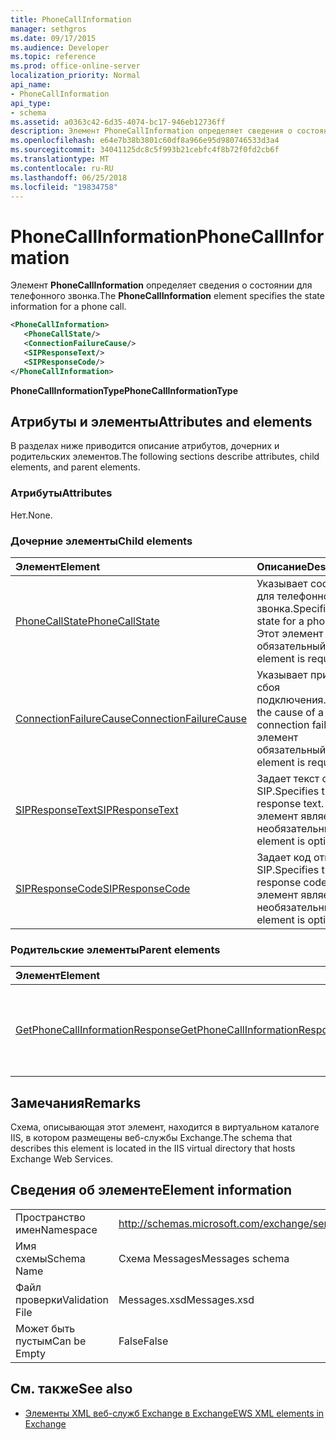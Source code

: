 ```yaml
---
title: PhoneCallInformation
manager: sethgros
ms.date: 09/17/2015
ms.audience: Developer
ms.topic: reference
ms.prod: office-online-server
localization_priority: Normal
api_name:
- PhoneCallInformation
api_type:
- schema
ms.assetid: a0363c42-6d35-4074-bc17-946eb12736ff
description: Элемент PhoneCallInformation определяет сведения о состоянии для телефонного звонка.
ms.openlocfilehash: e64e7b38b3801c60df8a966e95d980746533d3a4
ms.sourcegitcommit: 34041125dc8c5f993b21cebfc4f8b72f0fd2cb6f
ms.translationtype: MT
ms.contentlocale: ru-RU
ms.lasthandoff: 06/25/2018
ms.locfileid: "19834758"
---
```

# <a name="phonecallinformation"></a><span data-ttu-id="54de6-103">PhoneCallInformation</span><span class="sxs-lookup"><span data-stu-id="54de6-103">PhoneCallInformation</span></span>

<span data-ttu-id="54de6-104">Элемент **PhoneCallInformation** определяет сведения о состоянии для телефонного звонка.</span><span class="sxs-lookup"><span data-stu-id="54de6-104">The **PhoneCallInformation** element specifies the state information for a phone call.</span></span> 
  
```XML
<PhoneCallInformation>
   <PhoneCallState/>
   <ConnectionFailureCause/>
   <SIPResponseText/>
   <SIPResponseCode/>
</PhoneCallInformation>
```

 <span data-ttu-id="54de6-105">**PhoneCallInformationType**</span><span class="sxs-lookup"><span data-stu-id="54de6-105">**PhoneCallInformationType**</span></span>
## <a name="attributes-and-elements"></a><span data-ttu-id="54de6-106">Атрибуты и элементы</span><span class="sxs-lookup"><span data-stu-id="54de6-106">Attributes and elements</span></span>

<span data-ttu-id="54de6-107">В разделах ниже приводится описание атрибутов, дочерних и родительских элементов.</span><span class="sxs-lookup"><span data-stu-id="54de6-107">The following sections describe attributes, child elements, and parent elements.</span></span>
  
### <a name="attributes"></a><span data-ttu-id="54de6-108">Атрибуты</span><span class="sxs-lookup"><span data-stu-id="54de6-108">Attributes</span></span>

<span data-ttu-id="54de6-109">Нет.</span><span class="sxs-lookup"><span data-stu-id="54de6-109">None.</span></span>
  
### <a name="child-elements"></a><span data-ttu-id="54de6-110">Дочерние элементы</span><span class="sxs-lookup"><span data-stu-id="54de6-110">Child elements</span></span>

|<span data-ttu-id="54de6-111">**Элемент**</span><span class="sxs-lookup"><span data-stu-id="54de6-111">**Element**</span></span>|<span data-ttu-id="54de6-112">**Описание**</span><span class="sxs-lookup"><span data-stu-id="54de6-112">**Description**</span></span>|
|:-----|:-----|
|[<span data-ttu-id="54de6-113">PhoneCallState</span><span class="sxs-lookup"><span data-stu-id="54de6-113">PhoneCallState</span></span>](phonecallstate.md) <br/> |<span data-ttu-id="54de6-114">Указывает состояние для телефонного звонка.</span><span class="sxs-lookup"><span data-stu-id="54de6-114">Specifies the state for a phone call.</span></span> <span data-ttu-id="54de6-115">Этот элемент обязательный.</span><span class="sxs-lookup"><span data-stu-id="54de6-115">This element is required.</span></span>  <br/> |
|[<span data-ttu-id="54de6-116">ConnectionFailureCause</span><span class="sxs-lookup"><span data-stu-id="54de6-116">ConnectionFailureCause</span></span>](connectionfailurecause.md) <br/> |<span data-ttu-id="54de6-117">Указывает причину сбоя подключения.</span><span class="sxs-lookup"><span data-stu-id="54de6-117">Specifies the cause of a connection failure.</span></span> <span data-ttu-id="54de6-118">Этот элемент обязательный.</span><span class="sxs-lookup"><span data-stu-id="54de6-118">This element is required.</span></span>  <br/> |
|[<span data-ttu-id="54de6-119">SIPResponseText</span><span class="sxs-lookup"><span data-stu-id="54de6-119">SIPResponseText</span></span>](sipresponsetext.md) <br/> |<span data-ttu-id="54de6-120">Задает текст ответа SIP.</span><span class="sxs-lookup"><span data-stu-id="54de6-120">Specifies the SIP response text.</span></span> <span data-ttu-id="54de6-121">Этот элемент является необязательным.</span><span class="sxs-lookup"><span data-stu-id="54de6-121">This element is optional.</span></span>  <br/> |
|[<span data-ttu-id="54de6-122">SIPResponseCode</span><span class="sxs-lookup"><span data-stu-id="54de6-122">SIPResponseCode</span></span>](sipresponsecode.md) <br/> |<span data-ttu-id="54de6-123">Задает код ответа SIP.</span><span class="sxs-lookup"><span data-stu-id="54de6-123">Specifies the SIP response code.</span></span> <span data-ttu-id="54de6-124">Этот элемент является необязательным.</span><span class="sxs-lookup"><span data-stu-id="54de6-124">This element is optional.</span></span>  <br/> |
   
### <a name="parent-elements"></a><span data-ttu-id="54de6-125">Родительские элементы</span><span class="sxs-lookup"><span data-stu-id="54de6-125">Parent elements</span></span>

|<span data-ttu-id="54de6-126">**Элемент**</span><span class="sxs-lookup"><span data-stu-id="54de6-126">**Element**</span></span>|<span data-ttu-id="54de6-127">**Описание**</span><span class="sxs-lookup"><span data-stu-id="54de6-127">**Description**</span></span>|
|:-----|:-----|
|[<span data-ttu-id="54de6-128">GetPhoneCallInformationResponse</span><span class="sxs-lookup"><span data-stu-id="54de6-128">GetPhoneCallInformationResponse</span></span>](getphonecallinformationresponse.md) <br/> |<span data-ttu-id="54de6-129">Определяет ответ на запрос [GetPhoneCallInformation операции](getphonecallinformation-operation.md) .</span><span class="sxs-lookup"><span data-stu-id="54de6-129">Defines a response to a [GetPhoneCallInformation operation](getphonecallinformation-operation.md) request.</span></span>  <br/> |
   
## <a name="remarks"></a><span data-ttu-id="54de6-130">Замечания</span><span class="sxs-lookup"><span data-stu-id="54de6-130">Remarks</span></span>

<span data-ttu-id="54de6-131">Схема, описывающая этот элемент, находится в виртуальном каталоге IIS, в котором размещены веб-службы Exchange.</span><span class="sxs-lookup"><span data-stu-id="54de6-131">The schema that describes this element is located in the IIS virtual directory that hosts Exchange Web Services.</span></span>
  
## <a name="element-information"></a><span data-ttu-id="54de6-132">Сведения об элементе</span><span class="sxs-lookup"><span data-stu-id="54de6-132">Element information</span></span>

|||
|:-----|:-----|
|<span data-ttu-id="54de6-133">Пространство имен</span><span class="sxs-lookup"><span data-stu-id="54de6-133">Namespace</span></span>  <br/> |http://schemas.microsoft.com/exchange/services/2006/messages  <br/> |
|<span data-ttu-id="54de6-134">Имя схемы</span><span class="sxs-lookup"><span data-stu-id="54de6-134">Schema Name</span></span>  <br/> |<span data-ttu-id="54de6-135">Схема Messages</span><span class="sxs-lookup"><span data-stu-id="54de6-135">Messages schema</span></span>  <br/> |
|<span data-ttu-id="54de6-136">Файл проверки</span><span class="sxs-lookup"><span data-stu-id="54de6-136">Validation File</span></span>  <br/> |<span data-ttu-id="54de6-137">Messages.xsd</span><span class="sxs-lookup"><span data-stu-id="54de6-137">Messages.xsd</span></span>  <br/> |
|<span data-ttu-id="54de6-138">Может быть пустым</span><span class="sxs-lookup"><span data-stu-id="54de6-138">Can be Empty</span></span>  <br/> |<span data-ttu-id="54de6-139">False</span><span class="sxs-lookup"><span data-stu-id="54de6-139">False</span></span>  <br/> |
   
## <a name="see-also"></a><span data-ttu-id="54de6-140">См. также</span><span class="sxs-lookup"><span data-stu-id="54de6-140">See also</span></span>



- [<span data-ttu-id="54de6-141">Элементы XML веб-служб Exchange в Exchange</span><span class="sxs-lookup"><span data-stu-id="54de6-141">EWS XML elements in Exchange</span></span>](ews-xml-elements-in-exchange.md)

